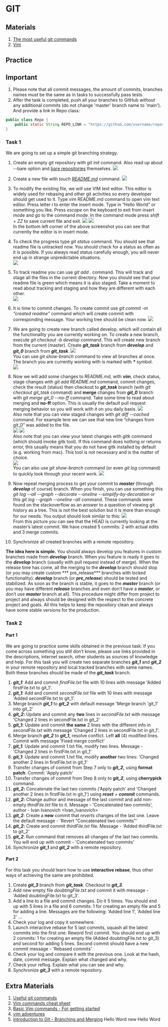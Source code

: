 # GIT

## Materials

1. [The most useful git commands](https://orga.cat/posts/most-useful-git-commands)
2. [Vim](https://docs.oracle.com/cd/E19683-01/806-7612/editorvi-5/index.html)

## Practice

## Important

1. Please note that all commit messages, the amount of commits, branches names *must* be the same as in tasks to successfully pass tests.
2. After the task is completed, push all your branches to GitHub *without* any additional commits (do not change 'master' branch name to 'main').
   And provide a link in Repo class:

```java
public class Repo {
    public static String REPO_LINK = "https://github.com/username/reposotoryName";
}
```

### Task 1

We are going to set up a simple git branching strategy.

1. Create an empty git repository with *<span class="underline">git init</span>* command. Also read up about --bare option
   and [bare repositories](https://www.saintsjd.com/2011/01/what-is-a-bare-git-repository/) themselves.
   ![](media/image1.png)

2. Create a new file with *<span class="underline">touch [README.md](https://www.geeksforgeeks.org/what-is-readme-md-file/) </span>* command.
   ![](media/image2.png)

3. To modify the existing file, we will use VIM text editor. This editor is widely used for rebasing and other git activities so every developer should get used to it. Type vim
   README.md command to open vim text editor. Press letter *<span class="underline">i</span>* to enter the insert mode. Type in “Hello World” or something you like.
   Press *<span class="underline">escape</span>* on the keyboard to exit from insert mode and go to the command mode. In the command mode press *<span class="underline">shift +
   ZZ</span>* to save current file and exit.
   ![](media/image3.png)
   ![](media/image4.png)\
   In the bottom left corner of the above screenshot you can see that currently the editor is in insert mode.

4. To check the progress type *<span class="underline">git status</span>* command. You should see that readme file is untracked now. You should check for a status as often as it is
   possible. If you always read status carefully enough, you will never end up in strange unpredictable situations.\
   ![](media/image5.png)

5. To track readme you can use *<span class="underline">git add .</span>* command. This will track and stage all the files in the current directory. Now you should see that your
   readme file is green which means it is also staged. Take a moment to read about tracking and staging and how they are different with each other.\
   ![](media/image6.png)

6. It is time to commit changes. To create commit use *<span class="underline">git commit -m “created readme”</span>* command which will create commit with corresponding message.
   Your working tree should be clean now.
   ![](media/image7.png)

7. We are going to create new branch called develop, which will contain all the functionality you are currently working on. To create a new branch,
   execute *<span class="underline">git checkout -b develop</span>* command. This will create new branch from the current (master). Create ***git\_task*** branch from ***develop***
   and ***git\_0*** branch from ***git\_task***.
   ![](media/image8.png)\
   You can use *<span class="underline">git show-branch</span>* command to view all branches at once. The branch you are currently working with is marked with ***\**** symbol.\
   ![](media/image9.png)

8. Now we will add some changes to README.md, with ***vim***, check status, stage changes with *<span class="underline">git add README.md</span>* command, commit changes, check the
   result (status) then checkout to ***git\_task*** branch (with *<span class="underline">git checkout git\_task</span>* command) and **merge** changes from ***git\_0*** branch
   with *<span class="underline">git merge git\_0 --no-ff</span>* command. Take some time to read about merging and **no-ff** option. <span class="underline">This is usually the
   default pull request merging behavior so you will work with it on you daily basis</span>.
   ![](media/image10.png)\
   Also note that you can view staged changes with *<span class="underline">git diff --cached</span>* command. For example tere we can see that new line “changes from git\_0” was
   added to the file.\
   ![](media/image11.png)
   ![](media/image12.png)\
   Also note that you can view your latest changes with *<span class="underline">gitk</span>* command (which should invoke gitk tool). If this command does nothing or returns
   error, this usually means that you do not have gitk installed by default (e.g. working from mac). This tool is not necessary and is the matter of choice.\
   ![](media/image13.png)\
   You can also use *<span class="underline">git show-branch</span>* command (or even *<span class="underline">git log</span>* command) to quickly look through your recent work.
   ![](media/image14.png)

9. Now repeat merging process to get your commit to ***master*** (through ***develop*** of course) branch. When you finish, you can use something this *<span class="underline">git
   log --all --graph --decorate --oneline --simplify-by-decoration</span>* or this *<span class="underline">git log --graph --oneline –all</span>* command. These commands were
   found on the stackoverflow as an answer to a question of viewing git history as a tree. This is not the best solution but it is more than enough for our needs. You output should
   look similar to this:
   ![](media/image15.png)\
   From this picture you can see that the HEAD is currently looking at the master’s latest commit. We have created 5 commits: 2 with actual edits and 3 merge commits.
10. Synchronize all created branches with a remote repository. 

**The idea here is simple.** You should always develop you features in custom branches made from ***develop*** branch. When you feature is ready it goes to the ***develop***
branch (usually with pull request instead of merge). When the release time has come, all the merging to the ***develop*** branch should stop (or you may create custom ***
pre\_release*** branches with locked functionality). ***develop*** branch (or ***pre\_release***) should be tested and stabilized. As soon as the branch is stable, it goes to
the ***master*** branch (or you may have different ***release*** branches and even don’t have a ***master***, or don’t use ***master*** branch at all). This procedure might differ
from project to project and always <span class="underline">should be designed with the respect to the concrete project and goals</span>. All this helps to keep the repository clean
and always have some stable versions for the production.

### Task 2

#### Part 1

We are going to practice some skills obtained in the previous task. If you come across something you still don’t know, please use links provided in the descriptions, internet
search, other students as sources of knowledge and help.
For this task you will create two separate branches ***git\_1*** and ***git\_2*** in your remote repository and local <span class="underline">tracked</span> branches with same
names. Both these branches should be made of the ***git\_task*** branch.

1. ***git\_1***: Add and commit *firstFile.txt* file with 10 lines with message 'Added firstFile.txt to git_1'.
2. ***git\_1***: Add and commit *secondFile.txt* file with 10 lines with message 'Added secondFile.txt to git_1'.
3. Merge branch ***git\_1*** to ***git\_2*** with default message 'Merge branch 'git_1' into git_2'
4. ***git\_2*:** Update and commit any **two** lines in *secondFile.txt* with message 'Changed 2 lines in secondFile.txt in git_2'
5. ***git\_1*:** Update and commit **the same** 2 lines with the different info in *secondFile.txt* with message 'Changed 2 lines in secondFile.txt in git_1'.
6. Merge branch ***git\_2*** to ***git\_1*,** resolve conflict. Left **all** (4) modified lines. Commit with message 'Fixed merge conflict'
7. ***git\_1***: Update and commit 1.txt file, modify two lines. Message - 'Changed 2 lines in firstFile.txt in git_1'
8. ***git\_1***: Update and commit 1.txt file, modify **another** two lines: 'Changed another 2 lines in firstFile.txt in git_1'
9. Transfer changes of commit from <span class="underline">Step 7 only</span> to ***git\_2*,** using **format patch**. Commit: 'Apply patch'
10. Transfer changes of commit from <span class="underline">Step 8 only</span> to ***git\_2*,** using **cherrypick** command.
11. ***git\_2*:** Concatenate the last two commits ('Apply patch' and 'Changed another 2 lines in firstFile.txt in git_1') using ***reset** + **commit*** commands. 
12. ***git\_2*:** Change author and message of the last commit and add non-empty *thirdFile.txt* file to it. Message - 'Concatenated two commits', author - Ivan Ivanovich <Ivan_Ivanovich>
13. ***git\_2***: Create a **new** commit that *reverts* changes of the last one. Leave the default message - 'Revert "Concatenated two commits"'
14. ***git\_2*:** Create and commit *thirdFile.txt* file. Message - 'Added thirdFile.txt to git_2'
15. ***git\_2***: Run command that removes all changes of the last two commits. You will end up with commit - 'Concatenated two commits' 
16. Synchronize ***git\_1*** and ***git\_2*** with a remote repository.

#### Part 2

For this task you should learn how to use **interactive rebase**, thus other ways of achieving the same are prohibited.

1. Create ***git\_3*** branch from ***git\_task***. Checkout to ***git\_3***.
2. Add new empty file *doubtingFile.txt* and commit it with message - 'Added doubtingFile.txt to git_3'.
3. Add a line to a file and commit changes. Do it 5 times. You should end up with 5 lines in a file and 6 commits: 1 for creating an empty file and 5 for adding a line. Messages are the following: 'Added line 1', 'Added line 2' ...
4. Check your log and copy it somewhere.
5. Launch interactive rebase for 5 last commits, squash all the latest commits into the first one. Reword first commit. You should end up with 2 commits: 1 for creating an empty
   file (Added doubtingFile.txt to git_3) and second for adding 5 lines. Second commit should have a new commit message - 'Rebased commits'
6. Check your log and compare it with the previous one. Look at the hash, date, commit message. Explain what changed and why.
7. Check your reflog. Explain what you can see and why.
8. Synchronize ***git\_3*** with a remote repository.

## Extra Materials

1. [Useful git commands](https://davidwalsh.name/git-commands)
2. [Vim commands cheat sheet](https://www.fprintf.net/vimCheatSheet.html)
3. [Basic Vim commands - For getting started](https://coderwall.com/p/adv71w/basic-vim-commands-for-getting-started)
4. [vim adventures](https://vim-adventures.com/)
5. [Introduction to Git - Branching and Merging](https://www.youtube.com/watch?v=FyAAIHHClqI)
Hello Word
new Hello Word

